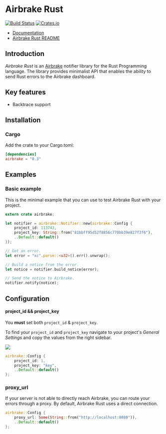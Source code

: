 Airbrake Rust
=============

[![Build Status](https://travis-ci.org/kyrylo/airbrake-rust.svg?branch=master)](https://travis-ci.org/kyrylo/airbrake-rust)
[![Crates.io](https://img.shields.io/crates/v/airbrake.svg)](https://crates.io/crates/airbrake)


* [Documentation](https://docs.rs/crate/airbrake)
* [Airbrake Rust README](https://github.com/kyrylo/airbrake-rust)

Introduction
------------

_Airbrake Rust_ is an [Airbrake][airbrake.io] notifier library for the Rust
Programming language. The library provides minimalist API that enables the
ability to send Rust errors to the Airbrake dashboard.

Key features
------------

* Backtrace support

Installation
------------

### Cargo

Add the crate to your Cargo.toml:

```toml
[dependencies]
airbrake = "0.3"
```

Examples
--------

### Basic example

This is the minimal example that you can use to test Airbrake Rust with your
project.

```rust
extern crate airbrake;

let notifier = airbrake::Notifier::new(airbrake::Config {
    project_id: 113743,
    project_key: String::from("81bbff95d52f8856c770bb39e827f3f6"),
    ..Default::default()
});

// Get an error.
let error = "xc".parse::<u32>().err().unwrap();

// Build a notice from the error.
let notice = notifier.build_notice(error);

// Send the notice to Airbrake.
notifier.notify(notice);
```

Configuration
-------------

#### project_id && project_key

You **must** set both `project_id` & `project_key`.

To find your `project_id` and `project_key` navigate to your project's _General
Settings_ and copy the values from the right sidebar.

![][project-idkey]

```rust
airbrake::Config {
    project_id: 1,
    project_key: "key",
    ..Default::default()
};
```

### proxy_url

If your server is not able to directly reach Airbrake, you can route your errors
through a proxy. By default, Airbrake Rust uses a direct connection.

```rust
airbrake::Config {
	proxy_url: Some(String::from("http://localhost:8080")),
    ..Default::default()
};
```

[airbrake.io]: https://airbrake.io
[project-idkey]: https://s3.amazonaws.com/airbrake-github-assets/airbrake-ruby/project-id-key.png
